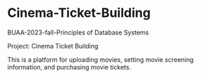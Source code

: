 # Cinema-Ticket-Building

BUAA-2023-fall-Principles of Database Systems

Project: Cinema Ticket Building

This is a platform for uploading movies, setting movie screening information, and purchasing movie tickets.
